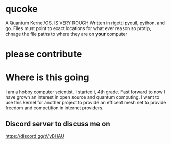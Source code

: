 # qucoke
A Quantum Kernel/OS. IS VERY ROUGH
Written in rigetti pyquil, python, and go.
Files must point to exact locations for what ever reason so protip, chnage the file paths to where they are on **your** computer
# please contribute

# Where is this going
I am a hobby computer scientist. I started i, 4th grade. Fast forward to now I have grown an interest in open source and quantum computing. I want to use this kernel for another project to provide an efficent mesh net to provide freedom and competition in internet providers. 

## Discord server to discuss me on
https://discord.gg/tVyBHAU

